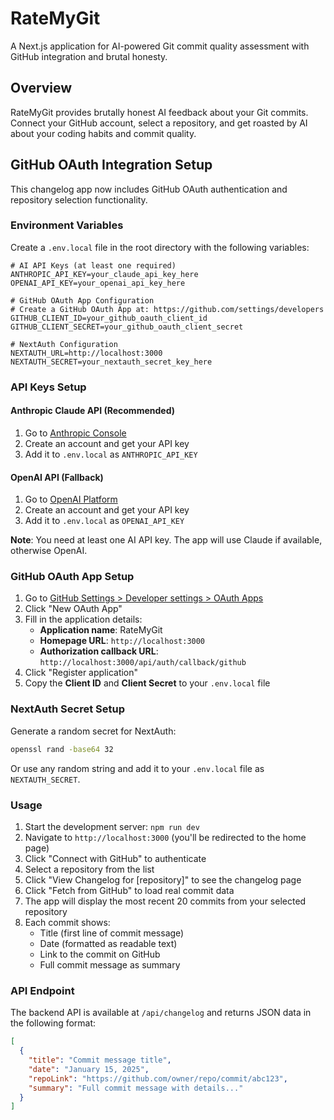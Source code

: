 # RateMyGit

A Next.js application for AI-powered Git commit quality assessment with GitHub integration and brutal honesty.

## Overview

RateMyGit provides brutally honest AI feedback about your Git commits. Connect your GitHub account, select a repository, and get roasted by AI about your coding habits and commit quality.

## GitHub OAuth Integration Setup

This changelog app now includes GitHub OAuth authentication and repository selection functionality.

### Environment Variables

Create a `.env.local` file in the root directory with the following variables:

```env
# AI API Keys (at least one required)
ANTHROPIC_API_KEY=your_claude_api_key_here
OPENAI_API_KEY=your_openai_api_key_here

# GitHub OAuth App Configuration
# Create a GitHub OAuth App at: https://github.com/settings/developers
GITHUB_CLIENT_ID=your_github_oauth_client_id
GITHUB_CLIENT_SECRET=your_github_oauth_client_secret

# NextAuth Configuration
NEXTAUTH_URL=http://localhost:3000
NEXTAUTH_SECRET=your_nextauth_secret_key_here
```

### API Keys Setup

#### Anthropic Claude API (Recommended)
1. Go to [Anthropic Console](https://console.anthropic.com/)
2. Create an account and get your API key
3. Add it to `.env.local` as `ANTHROPIC_API_KEY`

#### OpenAI API (Fallback)
1. Go to [OpenAI Platform](https://platform.openai.com/)
2. Create an account and get your API key
3. Add it to `.env.local` as `OPENAI_API_KEY`

**Note**: You need at least one AI API key. The app will use Claude if available, otherwise OpenAI.

### GitHub OAuth App Setup

1. Go to [GitHub Settings > Developer settings > OAuth Apps](https://github.com/settings/developers)
2. Click "New OAuth App"
3. Fill in the application details:
   - **Application name**: RateMyGit
   - **Homepage URL**: `http://localhost:3000`
   - **Authorization callback URL**: `http://localhost:3000/api/auth/callback/github`
4. Click "Register application"
5. Copy the **Client ID** and **Client Secret** to your `.env.local` file

### NextAuth Secret Setup

Generate a random secret for NextAuth:

```bash
openssl rand -base64 32
```

Or use any random string and add it to your `.env.local` file as `NEXTAUTH_SECRET`.

### Usage

1. Start the development server: `npm run dev`
2. Navigate to `http://localhost:3000` (you'll be redirected to the home page)
3. Click "Connect with GitHub" to authenticate
4. Select a repository from the list
5. Click "View Changelog for [repository]" to see the changelog page
6. Click "Fetch from GitHub" to load real commit data
7. The app will display the most recent 20 commits from your selected repository
8. Each commit shows:
   - Title (first line of commit message)
   - Date (formatted as readable text)
   - Link to the commit on GitHub
   - Full commit message as summary

### API Endpoint

The backend API is available at `/api/changelog` and returns JSON data in the following format:

```json
[
  {
    "title": "Commit message title",
    "date": "January 15, 2025",
    "repoLink": "https://github.com/owner/repo/commit/abc123",
    "summary": "Full commit message with details..."
  }
]
```